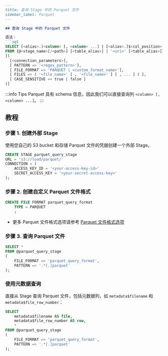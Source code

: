 ```md
---
title: 查询 Stage 中的 Parquet 文件
sidebar_label: Parquet
---

## 查询 Stage 中的 Parquet 文件

语法：
```sql
SELECT [<alias>.]<column> [, <column> ...] | [<alias>.]$<col_position> [, $<col_position> ...] 
FROM {@<stage_name>[/<path>] [<table_alias>] | '<uri>' [<table_alias>]} 
[( 
  [<connection_parameters>],
  [ PATTERN => '<regex_pattern>'],
  [ FILE_FORMAT => 'PARQUET | <custom_format_name>'],
  [ FILES => ( '<file_name>' [ , '<file_name>' ] [ , ... ] ) ],
  [ CASE_SENSITIVE => true | false ]
)]
```

:::info Tips
Parquet 具有 schema 信息，因此我们可以直接查询列 `<column> [, <column> ...]`。
:::

## 教程

### 步骤 1. 创建外部 Stage

使用您自己的 S3 bucket 和存储 Parquet 文件的凭据创建一个外部 Stage。
```sql
CREATE STAGE parquet_query_stage 
URL = 's3://load/parquet/' 
CONNECTION = (
    ACCESS_KEY_ID = '<your-access-key-id>' 
    SECRET_ACCESS_KEY = '<your-secret-access-key>'
);
```

### 步骤 2. 创建自定义 Parquet 文件格式

```sql
CREATE FILE FORMAT parquet_query_format 
    TYPE = PARQUET
    ;
```
- 更多 Parquet 文件格式选项请参考 [Parquet 文件格式选项](/sql/sql-reference/file-format-options#parquet-options)

### 步骤 3. 查询 Parquet 文件

```sql
SELECT *
FROM @parquet_query_stage
(
    FILE_FORMAT => 'parquet_query_format',
    PATTERN => '.*[.]parquet'
);
```
### 使用元数据查询

直接从 Stage 查询 Parquet 文件，包括元数据列，如 `metadata$filename` 和 `metadata$file_row_number`：

```sql
SELECT
    metadata$filename AS file,
    metadata$file_row_number AS row,
    *
FROM @parquet_query_stage
(
    FILE_FORMAT => 'parquet_query_format',
    PATTERN => '.*[.]parquet'
);
```